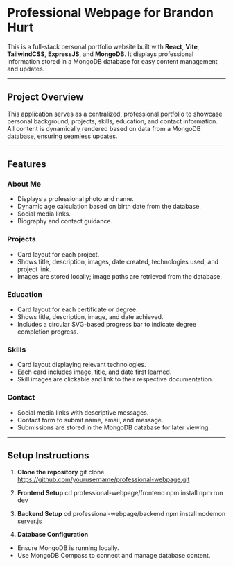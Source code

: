 # Professional Webpage for Brandon Hurt

This is a full-stack personal portfolio website built with **React**, **Vite**, **TailwindCSS**, **ExpressJS**, and **MongoDB**. It displays professional information stored in a MongoDB database for easy content management and updates.

---

## Project Overview

This application serves as a centralized, professional portfolio to showcase personal background, projects, skills, education, and contact information. All content is dynamically rendered based on data from a MongoDB database, ensuring seamless updates.

---

## Features

### About Me
- Displays a professional photo and name.
- Dynamic age calculation based on birth date from the database.
- Social media links.
- Biography and contact guidance.

### Projects
- Card layout for each project.
- Shows title, description, images, date created, technologies used, and project link.
- Images are stored locally; image paths are retrieved from the database.

### Education
- Card layout for each certificate or degree.
- Shows title, description, image, and date achieved.
- Includes a circular SVG-based progress bar to indicate degree completion progress.

### Skills
- Card layout displaying relevant technologies.
- Each card includes image, title, and date first learned.
- Skill images are clickable and link to their respective documentation.

### Contact
- Social media links with descriptive messages.
- Contact form to submit name, email, and message.
- Submissions are stored in the MongoDB database for later viewing.

---

## Setup Instructions

1. **Clone the repository**
    git clone https://github.com/yourusername/professional-webpage.git

2. **Frontend Setup**
    cd professional-webpage/frontend
    npm install
    npm run dev

3. **Backend Setup**
    cd professional-webpage/backend
    npm install
    nodemon server.js

4. **Database Configuration**
  - Ensure MongoDB is running locally.
  - Use MongoDB Compass to connect and manage database content.
